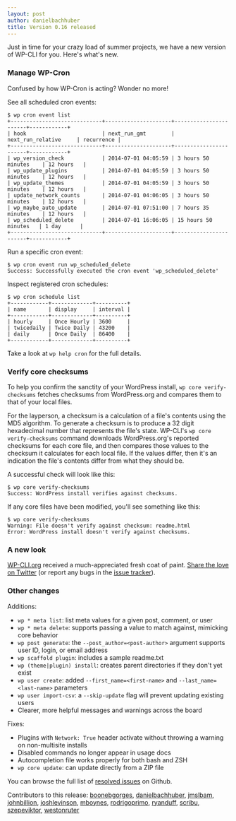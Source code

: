 ```yaml
---
layout: post
author: danielbachhuber
title: Version 0.16 released
---
```


Just in time for your crazy load of summer projects, we have a new version of WP-CLI for you. Here's what's new.

### Manage WP-Cron

Confused by how WP-Cron is acting? Wonder no more!

See all scheduled cron events:

	$ wp cron event list
	+-----------------------------+---------------------+-----------------------+------------+
	| hook                        | next_run_gmt        | next_run_relative     | recurrence |
	+-----------------------------+---------------------+-----------------------+------------+
	| wp_version_check            | 2014-07-01 04:05:59 | 3 hours 50 minutes    | 12 hours   |
	| wp_update_plugins           | 2014-07-01 04:05:59 | 3 hours 50 minutes    | 12 hours   |
	| wp_update_themes            | 2014-07-01 04:05:59 | 3 hours 50 minutes    | 12 hours   |
	| update_network_counts       | 2014-07-01 04:06:05 | 3 hours 50 minutes    | 12 hours   |
	| wp_maybe_auto_update        | 2014-07-01 07:51:00 | 7 hours 35 minutes    | 12 hours   |
	| wp_scheduled_delete         | 2014-07-01 16:06:05 | 15 hours 50 minutes   | 1 day      |
	+-----------------------------+---------------------+-----------------------+------------+

Run a specific cron event:

	$ wp cron event run wp_scheduled_delete
	Success: Successfully executed the cron event 'wp_scheduled_delete'

Inspect registered cron schedules:

	$ wp cron schedule list
	+------------+-------------+----------+
	| name       | display     | interval |
	+------------+-------------+----------+
	| hourly     | Once Hourly | 3600     |
	| twicedaily | Twice Daily | 43200    |
	| daily      | Once Daily  | 86400    |
	+------------+-------------+----------+

Take a look at `wp help cron` for the full details.

### Verify core checksums

To help you confirm the sanctity of your WordPress install, `wp core verify-checksums` fetches checksums from WordPress.org and compares them to that of your local files.

For the layperson, a checksum is a calculation of a file's contents using the MD5 algorithm. To generate a checksum is to produce a 32 digit hexadecimal number that represents the file's state. WP-CLI's `wp core verify-checksums` command downloads WordPress.org's reported checksums for each core file, and then compares those values to the checksum it calculates for each local file. If the values differ, then it's an indication the file's contents differ from what they should be.

A successful check will look like this:

	$ wp core verify-checksums
	Success: WordPress install verifies against checksums.

If any core files have been modified, you'll see something like this:

	$ wp core verify-checksums
	Warning: File doesn't verify against checksum: readme.html
	Error: WordPress install doesn't verify against checksums.

### A new look

[WP-CLI.org](http://wp-cli.org) received a much-appreciated fresh coat of paint. [Share the love on Twitter](https://twitter.com/intent/tweet?text=Love%20the%20fresh%20coat%20of%20paint%2C%20%40wpcli%21%20Check%20it%20out%3A%20http%3A%2F%2Fwp-cli.org) (or report any bugs in the [issue tracker](https://github.com/wp-cli/wp-cli/issues/new)).

<div class="announcement changes" markdown="1">

### <i class="icon-info-circled"></i> Other changes

Additions:

* `wp * meta list`: list meta values for a given post, comment, or user
* `wp * meta delete`: supports passing a value to match against, mimicking core behavior
* `wp post generate`: the `--post_author=<post-author>` argument supports user ID, login, or email address
* `wp scaffold plugin`: includes a sample readme.txt
* `wp (theme|plugin) install`: creates parent directories if they don't yet exist
* `wp user create`: added `--first_name=<first-name>` and `--last_name=<last-name>` parameters
* `wp user import-csv`: a `--skip-update` flag will prevent updating existing users
* Clearer, more helpful messages and warnings across the board

Fixes:

* Plugins with `Network: True` header activate without throwing a warning on non-multisite installs
* Disabled commands no longer appear in usage docs
* Autocompletion file works properly for both bash and ZSH
* `wp core update`: can update directly from a ZIP file

You can browse the full list of [resolved issues](https://github.com/wp-cli/wp-cli/issues?milestone=23&page=1&state=closed) on Github.

</div>

Contributors to this release: [boonebgorges](https://github.com/boonebgorges), [danielbachhuber](https://github.com/danielbachhuber), [jmslbam](https://github.com/jmslbam), [johnbillion](https://github.com/johnbillion), [joshlevinson](https://github.com/joshlevinson), [mboynes](https://github.com/mboynes), [rodrigoprimo](https://github.com/rodrigoprimo), [ryanduff](https://github.com/ryanduff), [scribu](https://github.com/scribu), [szepeviktor](https://github.com/szepeviktor), [westonruter](https://github.com/westonruter)
